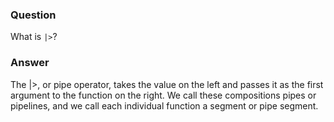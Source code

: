### Question
What is `|>`?


### Answer
The \|\>, or pipe operator, takes the value on the left and passes it as
the first argument to the function on the right. We call these
compositions pipes or pipelines, and we call each individual function a
segment or pipe segment.



